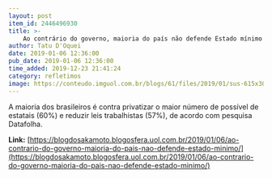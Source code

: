 ```yaml
---
layout: post
item_id: 2446496930
title: >-
    Ao contrário do governo, maioria do país não defende Estado mínimo
author: Tatu D'Oquei
date: 2019-01-06 12:36:00
pub_date: 2019-01-06 12:36:00
time_added: 2019-12-23 21:41:24
category: refletimos
image: https://conteudo.imguol.com.br/blogs/61/files/2019/01/sus-615x300.jpg
---
```


A maioria dos brasileiros é contra privatizar o maior número de possível de estatais (60%) e reduzir leis trabalhistas (57%), de acordo com pesquisa Datafolha.

**Link:** [https://blogdosakamoto.blogosfera.uol.com.br/2019/01/06/ao-contrario-do-governo-maioria-do-pais-nao-defende-estado-minimo/](https://blogdosakamoto.blogosfera.uol.com.br/2019/01/06/ao-contrario-do-governo-maioria-do-pais-nao-defende-estado-minimo/)

